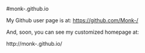 #monk-.github.io

My Github user page is at: 
https://github.com/Monk-/

And, soon, you can see my customized homepage at:

http://monk-.github.io/
